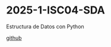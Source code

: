 # 2025-1-ISC04-SDA
Estructura de Datos con Python

[github](https://github.com/ISC-UPA/2025-1-ISC04-SDA)
